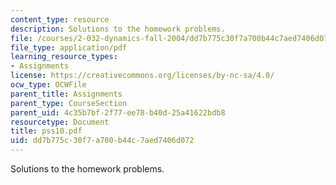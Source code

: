 ```yaml
---
content_type: resource
description: Solutions to the homework problems.
file: /courses/2-032-dynamics-fall-2004/dd7b775c30f7a700b44c7aed7406d072_pss10.pdf
file_type: application/pdf
learning_resource_types:
- Assignments
license: https://creativecommons.org/licenses/by-nc-sa/4.0/
ocw_type: OCWFile
parent_title: Assignments
parent_type: CourseSection
parent_uid: 4c35b7bf-2f77-ee78-b40d-25a41622bdb8
resourcetype: Document
title: pss10.pdf
uid: dd7b775c-30f7-a700-b44c-7aed7406d072
---
```

Solutions to the homework problems.